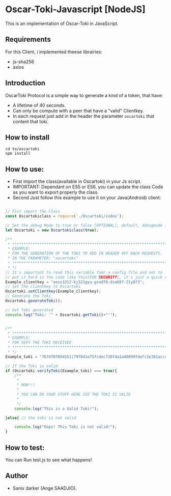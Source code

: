 # Oscar-Toki-Javascript [NodeJS]

This is an implementation of Oscar-Toki in JavaScript.

## Requirements

For this Client, i implemented theese librairies:
- js-sha256
- axios

## Introduction

OscarToki Protocol is a simple way to generate a kind of a token, that have:

- A lifetime of 40 seconds.
- Can only be compute with a peer that have a "valid" Clientkey.
- In each request just add in the header the parameter `oscartoki` that content that toki.

## How to install

```shell
cd to/oscartoki
npm install
```

## How to use:

- First import the class(available in Oscartoki) in your Js script.
- IMPORTANT: Dependant on ES5 or ES6, you can update the class Code as you want to export properly the class.
- Second Just follow this example to use it on your Java(Android) client:

```javascript

// Fist import the Class
const Oscartokiclass = require('./Oscartoki/index');

// Set the debug Mode to true or false [OPTIONAL], default, debugmode is false.
let Oscartoki = new Oscartokiclass(true);

/** 
 * *****************************************************************************
 * EXAMPLE:
 * FOR THE GENERATION OF THE TOKI TO ADD IN HEADER OFF EACH REQUESTS.
 * IN THE PARAMETER: "oscartoki"
 * *****************************************************************************
 * */
// It's important to read this variable fomr a config file and not to 
// put it hard in the code like this[FOR SECURITY], it's just a quick example 
Example_clientkey = "aess3212-kj321gyu-gsad76-dsa687-21y873";
// set the clientkey to Oscartoki
Oscartoki.setClientkey(Example_clientkey);
// Generate the Toki
Oscartoki.generateToki();

// Get Toki generated
console.log("Toki: '" + Oscartoki.getToki()+"'");


/** 
 * *****************************************************************************
 * EXAMPLE:
 * FOR VEFY THE TOKI RECEIVED 
 * *****************************************************************************
 * */
Example_toki = "7674707094551|79f041e75fcdec730f4a1a48099fdefc2e301acccc7057765aaae11ced752afe|b313c1b16118e8e";

// If the Toki is valid
if (Oscartoki.verifyToki(Example_toki) === true){
    /**
     * 
     * NOW!!! 
     * 
     * YOU CAN DO YOUR STUFF HERE CUZ THE TOKI IS VALID
     * 
     */
    console.log("This is a Valid Toki!");

}else{ // the toki is not valid

    console.log("Oops! This Toki is not valid!");
}
```

## How to test:

You can Run test.js to see what happens!

## Author

- Sanix darker (Ange SAADJIO).